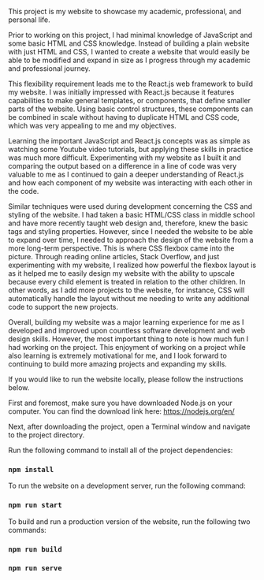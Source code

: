 This project is my website to showcase my academic, professional, and personal life.

Prior to working on this project, I had minimal knowledge of JavaScript and some basic HTML and CSS knowledge. Instead of building a plain website with just HTML and CSS, I wanted to create a website that would easily be able to be modified and expand in size as I progress through my academic and professional journey.

This flexibility requirement leads me to the React.js web framework to build my website. I was initially impressed with React.js because it features capabilities to make general templates, or components, that define smaller parts of the website. Using basic control structures, these components can be combined in scale without having to duplicate HTML and CSS code, which was very appealing to me and my objectives.

Learning the important JavaScript and React.js concepts was as simple as watching some Youtube video tutorials, but applying these skills in practice was much more difficult. Experimenting with my website as I built it and comparing the output based on a difference in a line of code was very valuable to me as I continued to gain a deeper understanding of React.js and how each component of my website was interacting with each other in the code.

Similar techniques were used during development concerning the CSS and styling of the website. I had taken a basic HTML/CSS class in middle school and have more recently taught web design and, therefore, knew the basic tags and styling properties. However, since I needed the website to be able to expand over time, I needed to approach the design of the website from a more long-term perspective. This is where CSS flexbox came into the picture. Through reading online articles, Stack Overflow, and just experimenting with my website, I realized how powerful the flexbox layout is as it helped me to easily design my website with the ability to upscale because every child element is treated in relation to the other children. In other words, as I add more projects to the website, for instance, CSS will automatically handle the layout without me needing to write any additional code to support the new projects.

Overall, building my website was a major learning experience for me as I developed and improved upon countless software development and web design skills. However, the most important thing to note is how much fun I had working on the project. This enjoyment of working on a project while also learning is extremely motivational for me, and I look forward to continuing to build more amazing projects and expanding my skills.

If you would like to run the website locally, please follow the instructions below.

First and foremost, make sure you have downloaded Node.js on your computer. You can find the download link here: https://nodejs.org/en/

Next, after downloading the project, open a Terminal window and navigate to the project directory.

Run the following command to install all of the project dependencies:
### `npm install`

To run the website on a development server, run the following command:
### `npm run start`

To build and run a production version of the website, run the following two commands:
### `npm run build`
### `npm run serve`
